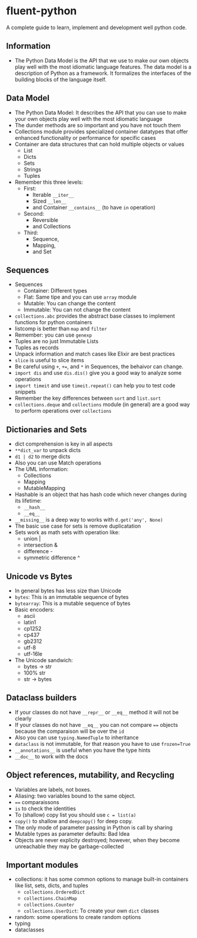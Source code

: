 # fluent-python
A complete guide to learn, implement and development well python code. 

## Information

* The Python Data Model is the API that we use to make our own objects play well with the most idiomatic language features. The data model is a description of Python as a framework. It formalizes the interfaces of the building blocks of the language itself. 

## Data Model

* The Python Data Model: It describes the API that you can use to make your own objects play well with the most idiomatic language
* The dunder methods are so important and you have not touch them
* Collections module provides specialized container datatypes that offer enhanced functionality or performance for specific cases
* Container are data structures that can hold multiple objects or values
    * List
    * Dicts
    * Sets
    * Strings
    * Tuples
* Remember this three levels:
    * First:
        * Iterable `__iter__`
        * Sized `__len__`
        * and Container `__contains__` (to have `in` operation)
    * Second:
        * Reversible 
        * and Collections
    * Third:
        * Sequence, 
        * Mapping, 
        * and Set

## Sequences

* Sequences
    * Container: Different types
    * Flat: Same tipe and you can use `array` module
    * Mutable: You can change the content
    * Immutable: You can not change the content
* `collections.abc` provides the abstract base classes to implement functions for python containers
* listcomp is better than `map` and `filter`
* Remember: you can use `genexp`
* Tuples are no just Immutable Lists
* Tuples as records
* Unpack information and match cases like Elixir are best practices
* `slice` is useful to slice items
* Be careful using `+`, `+=`, and `*` in Sequences, the behaivor can change.
* `import dis` and use `dis.dis()` give you a good way to analyze some operations
* `import timeit` and use `timeit.repeat()` can help you to test code snippets
* Remember the key differences between `sort` and `list.sort`
* `collections.deque` and `collections` module (in general) are a good way to perform operations over `collections` 

## Dictionaries and Sets

* dict comprehension is key in all aspects
* `**dict_var` to unpack dicts
* `d1 | d2` to merge dicts
* Also you can use Match operations
* The UML information:
    * Collections
    * Mapping
    * MutableMapping
* Hashable is an object that has hash code which never changes during its lifetime:
    * `__hash__`
    * `__eq__`
* `__missing__` is a deep way to works with `d.get('any', None)`
* The basic use case for sets is remove duplicatation
* Sets work as math sets with operation like:
    * union |
    * intersection &
    * difference -
    * symmetric difference ^

## Unicode vs Bytes

* In general bytes has less size than Unicode
* `bytes`: This is an immutable sequence of bytes
* `bytearray`: This is a mutable sequence of bytes
* Basic encoders:
    * ascii
    * latin1
    * cp1252
    * cp437
    * gb2312
    * utf-8
    * utf-16le
* The Unicode sandwich:
    * bytes -> str
    * 100% str
    * str -> bytes

## Dataclass builders

* If your classes do not have `__repr__` or `__eq__` method it will not be clearly
* If your classes do not have `__eq__` you can not compare `==` objects because the comparaison will be over the `id`
* Also you can use `typing.NamedTuple` to inheritance
* `dataclass` is not immutable, for that reason you have to use `frozen=True`
* `__annotations__` is useful when you have the type hints
* `__doc__` to work with the docs

## Object references, mutability, and Recycling

* Variables are labels, not boxes.
* Aliasing: two variables bound to the same object.
* `==` comparaissons
* `is` to check the identities
* To (shallow) copy list you should use `c = list(a)`
* `copy()` to shallow and `deepcopy()` for deep copy.
* The only mode of parameter passing in Python is call by sharing 
* Mutable types as parameter defaults: Bad Idea
* Objects are never explicity destroyed; however, when they become unreachable they may be garbage-collected

## Important modules

* collections: it has some common options to manage built-in containers like list, sets, dicts, and tuples
    * `collections.OrderedDict`
    * `collections.ChainMap`
    * `collections.Counter`
    * `collections.UserDict`: To create your own `dict` classes
* random: some operations to create random options
* typing
* dataclasses